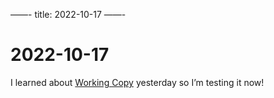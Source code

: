 ——-
title: 2022-10-17
——-

# 2022-10-17

I learned about [Working Copy](https://workingcopyapp.com) yesterday so I’m testing it now!